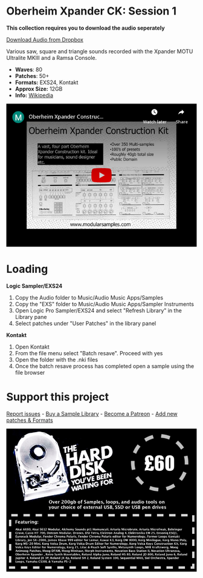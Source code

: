 # Oberheim Xpander CK: Session 1
 
**This collection requires you to download the audio seperately**

[Download Audio from Dropbox](https://www.dropbox.com/sh/kdk6avmpcbt82qz/AAB0czyW1CQ4wZ82_q3yfUBSa?dl=0)

Various saw, square and triangle sounds recorded with the Xpander MOTU Ultralite MKIII and a Ramsa Console.

-   **Waves**: 80
-   **Patches**: 50+
-   **Formats:** EXS24, Kontakt
-   **Approx Size:** 12GB
-   **Info:** [Wikipedia](https://en.wikipedia.org/wiki/Oberheim_Xpander)

[![Sample library disks](https://github.com/publicsamples/Oberheim-Xpander-CK--Session-1/raw/master/embed.png)
](https://youtu.be/dgiAJXgHjgw)

# Loading

**Logic Sampler/EXS24**

1. Copy the Audio folder to Music/Audio Music Apps/Samples
2. Copy the "EXS" folder to Music/Audio Music Apps/Sampler Instruments
3. Open Logic Pro Sampler/EXS24 and select "Refresh Library" in the Library pane
4. Select patches under "User Patches" in the library panel 


****Kontakt****

1.  Open Kontakt
2. From the file menu select "Batch resave". Proceed with yes
3. Open the folder with the .nki files
4. Once the batch resave process has completed open a sample using the file browser


# Support this project

[Report issues](/issues) - [Buy a Sample Library](https://gumroad.com/modularsamples) - [Become a Patreon](https://www.patreon.com/modularsamples) - [Add new patches & Formats](/pulls)

[
![Sample library disks](https://github.com/publicsamples/Public-Samples/raw/master/images/drives2.jpg?raw=true)
](https://gum.co/modularsamples-drives)
